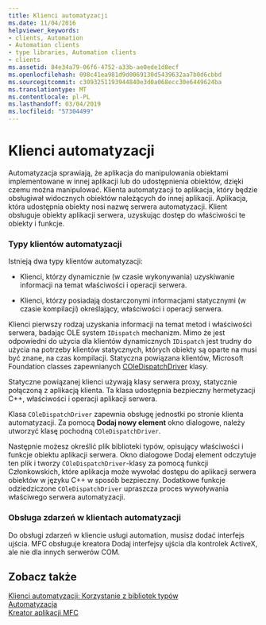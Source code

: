 ```yaml
---
title: Klienci automatyzacji
ms.date: 11/04/2016
helpviewer_keywords:
- clients, Automation
- Automation clients
- type libraries, Automation clients
- clients
ms.assetid: 84e34a79-06f6-4752-a33b-ae0ede1d8ecf
ms.openlocfilehash: 098c41ea981d9d0069130d5439632aa7b0d6cbbd
ms.sourcegitcommit: c3093251193944840e3d0a068ecc30e6449624ba
ms.translationtype: MT
ms.contentlocale: pl-PL
ms.lasthandoff: 03/04/2019
ms.locfileid: "57304499"
---
```

# <a name="automation-clients"></a>Klienci automatyzacji

Automatyzacja sprawiają, że aplikacja do manipulowania obiektami implementowane w innej aplikacji lub do udostępnienia obiektów, dzięki czemu można manipulować. Klienta automatyzacji to aplikacja, który będzie obsługiwał widocznych obiektów należących do innej aplikacji. Aplikacja, która udostępnia obiekty nosi nazwę serwera automatyzacji. Klient obsługuje obiekty aplikacji serwera, uzyskując dostęp do właściwości te obiekty i funkcje.

### <a name="types-of-automation-clients"></a>Typy klientów automatyzacji

Istnieją dwa typy klientów automatyzacji:

- Klienci, którzy dynamicznie (w czasie wykonywania) uzyskiwanie informacji na temat właściwości i operacji serwera.

- Klienci, którzy posiadają dostarczonymi informacjami statycznymi (w czasie kompilacji) określający, właściwości i operacji serwera.

Klienci pierwszy rodzaj uzyskania informacji na temat metod i właściwości serwera, badając OLE system `IDispatch` mechanizm. Mimo że jest odpowiedni do użycia dla klientów dynamicznych `IDispatch` jest trudny do użycia na potrzeby klientów statycznych, których obiekty są oparte na musi być znane, na czas kompilacji. Statyczna powiązana klientów, Microsoft Foundation classes zapewnianych [COleDispatchDriver](../mfc/reference/coledispatchdriver-class.md) klasy.

Statyczne powiązanej klienci używają klasy serwera proxy, statycznie połączoną z aplikacją klienta. Ta klasa udostępnia bezpieczny hermetyzacji C++, właściwości i operacji aplikacji serwera.

Klasa `COleDispatchDriver` zapewnia obsługę jednostki po stronie klienta automatyzacji. Za pomocą **Dodaj nowy element** okno dialogowe, należy utworzyć klasę pochodną `COleDispatchDriver`.

Następnie możesz określić plik biblioteki typów, opisujący właściwości i funkcje obiektu aplikacji serwera. Okno dialogowe Dodaj element odczytuje ten plik i tworzy `COleDispatchDriver`-klasy za pomocą funkcji Członkowskich, które aplikacja może wywołać dostępu do aplikacji serwera obiektów w języku C++ w sposób bezpieczny. Dodatkowe funkcje odziedziczone `COleDispatchDriver` upraszcza proces wywoływania właściwego serwera automatyzacji.

### <a name="handling-events-in-automation-clients"></a>Obsługa zdarzeń w klientach automatyzacji

Do obsługi zdarzeń w kliencie usługi automation, musisz dodać interfejs ujścia. MFC obsługuje kreatora Dodaj interfejsy ujścia dla kontrolek ActiveX, ale nie dla innych serwerów COM.

## <a name="see-also"></a>Zobacz także

[Klienci automatyzacji: Korzystanie z bibliotek typów](../mfc/automation-clients-using-type-libraries.md)<br/>
[Automatyzacja](../mfc/automation.md)<br/>
[Kreator aplikacji MFC](../mfc/reference/mfc-application-wizard.md)
